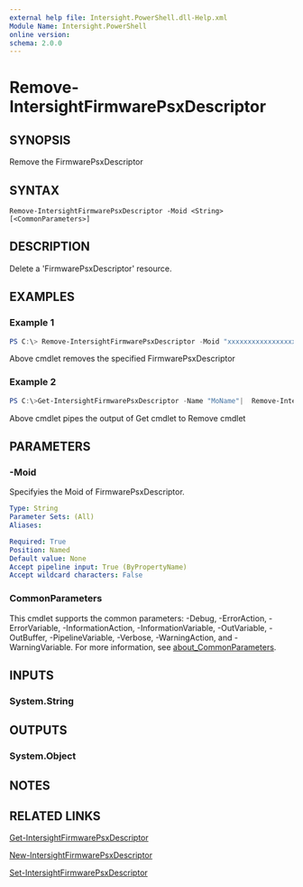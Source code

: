 ```yaml
---
external help file: Intersight.PowerShell.dll-Help.xml
Module Name: Intersight.PowerShell
online version:
schema: 2.0.0
---
```


# Remove-IntersightFirmwarePsxDescriptor

## SYNOPSIS
Remove the FirmwarePsxDescriptor

## SYNTAX

```
Remove-IntersightFirmwarePsxDescriptor -Moid <String> [<CommonParameters>]
```

## DESCRIPTION
Delete a &apos;FirmwarePsxDescriptor&apos; resource.

## EXAMPLES

### Example 1
```powershell
PS C:\> Remove-IntersightFirmwarePsxDescriptor -Moid "xxxxxxxxxxxxxxxxxxxxxxxxxxx"
```
Above cmdlet removes the specified FirmwarePsxDescriptor 

### Example 2
```powershell
PS C:\>Get-IntersightFirmwarePsxDescriptor -Name "MoName"|  Remove-IntersightFirmwarePsxDescriptor
```
Above cmdlet pipes the output of Get cmdlet to Remove cmdlet

## PARAMETERS

### -Moid
Specifyies the Moid of FirmwarePsxDescriptor.

```yaml
Type: String
Parameter Sets: (All)
Aliases:

Required: True
Position: Named
Default value: None
Accept pipeline input: True (ByPropertyName)
Accept wildcard characters: False
```

### CommonParameters
This cmdlet supports the common parameters: -Debug, -ErrorAction, -ErrorVariable, -InformationAction, -InformationVariable, -OutVariable, -OutBuffer, -PipelineVariable, -Verbose, -WarningAction, and -WarningVariable. For more information, see [about_CommonParameters](http://go.microsoft.com/fwlink/?LinkID=113216).

## INPUTS

### System.String

## OUTPUTS

### System.Object
## NOTES

## RELATED LINKS

[Get-IntersightFirmwarePsxDescriptor](./Get-IntersightFirmwarePsxDescriptor.md)

[New-IntersightFirmwarePsxDescriptor](./New-IntersightFirmwarePsxDescriptor.md)

[Set-IntersightFirmwarePsxDescriptor](./Set-IntersightFirmwarePsxDescriptor.md)

